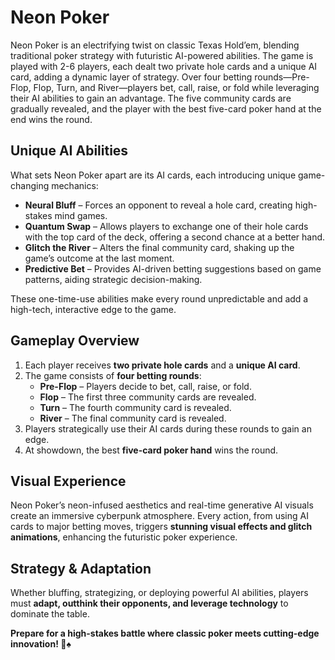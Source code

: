 # Neon Poker

Neon Poker is an electrifying twist on classic Texas Hold’em, blending traditional poker strategy with futuristic AI-powered abilities. The game is played with 2-6 players, each dealt two private hole cards and a unique AI card, adding a dynamic layer of strategy. Over four betting rounds—Pre-Flop, Flop, Turn, and River—players bet, call, raise, or fold while leveraging their AI abilities to gain an advantage. The five community cards are gradually revealed, and the player with the best five-card poker hand at the end wins the round.

## Unique AI Abilities

What sets Neon Poker apart are its AI cards, each introducing unique game-changing mechanics:

- **Neural Bluff** – Forces an opponent to reveal a hole card, creating high-stakes mind games.
- **Quantum Swap** – Allows players to exchange one of their hole cards with the top card of the deck, offering a second chance at a better hand.
- **Glitch the River** – Alters the final community card, shaking up the game’s outcome at the last moment.
- **Predictive Bet** – Provides AI-driven betting suggestions based on game patterns, aiding strategic decision-making.

These one-time-use abilities make every round unpredictable and add a high-tech, interactive edge to the game.

## Gameplay Overview

1. Each player receives **two private hole cards** and a **unique AI card**.
2. The game consists of **four betting rounds**:
   - **Pre-Flop** – Players decide to bet, call, raise, or fold.
   - **Flop** – The first three community cards are revealed.
   - **Turn** – The fourth community card is revealed.
   - **River** – The final community card is revealed.
3. Players strategically use their AI cards during these rounds to gain an edge.
4. At showdown, the best **five-card poker hand** wins the round.

## Visual Experience

Neon Poker’s neon-infused aesthetics and real-time generative AI visuals create an immersive cyberpunk atmosphere. Every action, from using AI cards to major betting moves, triggers **stunning visual effects and glitch animations**, enhancing the futuristic poker experience.

## Strategy & Adaptation

Whether bluffing, strategizing, or deploying powerful AI abilities, players must **adapt, outthink their opponents, and leverage technology** to dominate the table.

**Prepare for a high-stakes battle where classic poker meets cutting-edge innovation! 🚀♠️**

